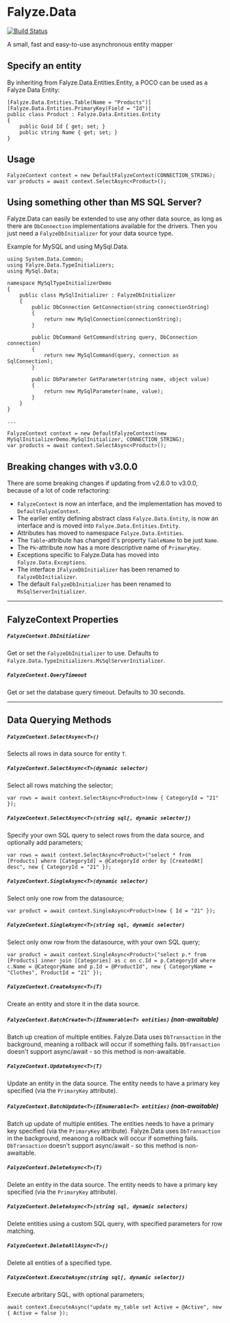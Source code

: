 # Falyze.Data

[![Build Status](https://travis-ci.org/WelcomWeb/Falyze.Data.svg?branch=master)](https://travis-ci.org/WelcomWeb/Falyze.Data)

A small, fast and easy-to-use asynchronous entity mapper

## Specify an entity

By inheriting from Falyze.Data.Entities.Entity, a POCO can be used as a Falyze Data Entity:

    [Falyze.Data.Entities.Table(Name = "Products")]
	[Falyze.Data.Entities.PrimaryKey(Field = "Id")]
    public class Product : Falyze.Data.Entities.Entity
	{
		public Guid Id { get; set; }
		public string Name { get; set; }
	}
	
## Usage

    FalyzeContext context = new DefaultFalyzeContext(CONNECTION_STRING);
	var products = await context.SelectAsync<Product>();

## Using something other than MS SQL Server?

Falyze.Data can easily be extended to use any other data source, as long as there are `DbConnection` implementations available for the drivers. Then you just need a `FalyzeDbInitializer` for your data source type.

Example for MySQL and using MySql.Data.

    using System.Data.Common;
	using Falyze.Data.TypeInitializers;
    using MySql.Data;
	
    namespace MySqlTypeInitializerDemo
    {
        public class MySqlInitializer : FalyzeDbInitializer
        {
            public DbConnection GetConnection(string connectionString)
            {
                return new MySqlConnection(connectionString);
            }

            public DbCommand GetCommand(string query, DbConnection connection)
            {
                return new MySqlCommand(query, connection as SqlConnection);
            }

            public DbParameter GetParameter(string name, object value)
            {
                return new MySqlParameter(name, value);
            }
        }
    }
	
	...
	
	FalyzeContext context = new DefaultFalyzeContext(new MySqlInitializerDemo.MySqlInitializer, CONNECTION_STRING);
	var products = await context.SelectAsync<Product>();

## Breaking changes with v3.0.0

There are some breaking changes if updating from v2.6.0 to v3.0.0, because of a lot of code refactoring:

- `FalyzeContext` is now an interface, and the implementation has moved to `DefaultFalyzeContext`.
- The earlier entity defining abstract class `Falyze.Data.Entity`, is now an interface and is moved into `Falyze.Data.Entities.Entity`.
- Attributes has moved to namespace `Falyze.Data.Entities`.
- The `Table`-attribute has changed it's property `TableName` to be just `Name`.
- The `Pk`-attribute now has a more descriptive name of `PrimaryKey`.
- Exceptions specific to Falyze.Data has moved into `Falyze.Data.Exceptions`.
- The interface `IFalyzeDbInitializer` has been renamed to `FalyzeDbInitializer`.
- The default `FalyzeDbInitializer` has been renamed to `MsSqlServerInitializer`.

---


## FalyzeContext Properties

##### `FalyzeContext.DbInitializer`

Get or set the `FalyzeDbInitializer` to use. Defaults to `Falyze.Data.TypeInitializers.MsSqlServerInitializer`.

##### `FalyzeContext.QueryTimeout`

Get or set the database query timeout. Defaults to 30 seconds.

---
	
## Data Querying Methods

##### `FalyzeContext.SelectAsync<T>()`

Selects all rows in data source for entity `T`.


##### `FalyzeContext.SelectAsync<T>(dynamic selector)`

Select all rows matching the selector;

    var rows = await context.SelectAsync<Product>(new { CategoryId = "21" });


##### `FalyzeContext.SelectAsync<T>(string sql[, dynamic selector])`

Specify your own SQL query to select rows from the data source, and optionally add parameters;

    var rows = await context.SelectAsync<Product>("select * from [Products] where [CategoryId] = @CategoryId order by [CreatedAt] desc", new { CategoryId = "21" });


##### `FalyzeContext.SingleAsync<T>(dynamic selector)`

Select only one row from the datasource;

    var product = await context.SingleAsync<Product>(new { Id = "21" });


##### `FalyzeContext.SingleAsync<T>(string sql, dynamic selector)`

Select only onw row from the datasource, with your own SQL query;

	var product = await context.SingleAsync<Product>("select p.* from [Products] inner join [Categories] as c on c.Id = p.CategoryId where c.Name = @CategoryName and p.Id = @ProductId", new { CategoryName = "Clothes", ProductId = "21" });


##### `FalyzeContext.CreateAsync<T>(T)`

Create an entity and store it in the data source.


##### `FalyzeContext.BatchCreate<T>(IEnumerable<T> entities)` (non-awaitable)

Batch up creation of multiple entities. Falyze.Data uses `DbTransaction` in the background, meaning a rollback will occur if something fails. `DbTransaction` doesn't support async/await - so this method is non-awaitable.


##### `FalyzeContext.UpdateAsync<T>(T)`

Update an entity in the data source. The entity needs to have a primary key specified (via the `PrimaryKey` attribute).


##### `FalyzeContext.BatchUpdate<T>(IEnumerable<T> entities)` (non-awaitable)

Batch up update of multiple entities. The entities needs to have a primary key specified (via the `PrimaryKey` attribute). Falyze.Data uses `DbTransaction` in the background, meanong a rollback will occur if something fails. `DbTransaction` doesn't support async/await - so this method is non-awaitable.


##### `FalyzeContext.DeleteAsync<T>(T)`

Delete an entity in the data source. The entity needs to have a primary key specified (via the `PrimaryKey` attribute).


##### `FalyzeContext.DeleteAsync<T>(string sql, dynamic selectors)`

Delete entities using a custom SQL query, with specified parameters for row matching.


##### `FalyzeContext.DeleteAllAsync<T>()`

Delete all entities of a specified type.


##### `FalyzeContext.ExecuteAsync(string sql[, dynamic selector])`

Execute arbritary SQL, with optional parameters;

    await context.ExecuteAsync("update my_table set Active = @Active", new { Active = false });